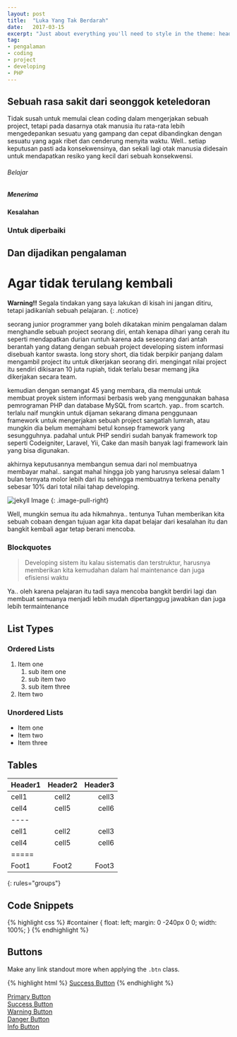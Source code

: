 ```yaml
---
layout: post
title:  "Luka Yang Tak Berdarah"
date:   2017-03-15
excerpt: "Just about everything you'll need to style in the theme: headings, paragraphs, blockquotes, tables, code blocks, and more."
tag:
- pengalaman
- coding
- project
- developing
- PHP
---
```


## Sebuah rasa sakit dari seonggok keteledoran

Tidak susah untuk memulai clean coding dalam mengerjakan sebuah project, tetapi pada dasarnya otak manusia itu rata-rata lebih mengedepankan sesuatu yang gampang dan cepat dibandingkan dengan sesuatu yang agak ribet dan cenderung menyita waktu. Well.. setiap keputusan pasti ada konsekwensinya, dan sekali lagi otak manusia didesain untuk mendapatkan resiko yang kecil dari sebuah konsekwensi.

###### Belajar

##### Menerima

#### Kesalahan

### Untuk diperbaiki

## Dan dijadikan pengalaman

# Agar tidak terulang kembali


**Warning!!** Segala tindakan yang saya lakukan di kisah ini jangan ditiru, tetapi jadikanlah sebuah pelajaran.
{: .notice}


seorang junior programmer yang boleh dikatakan minim pengalaman dalam menghandle sebuah project seorang diri, entah kenapa dihari yang cerah itu seperti mendapatkan durian runtuh karena ada seseorang dari antah berantah yang datang dengan sebuah project developing sistem informasi disebuah kantor swasta. long story short, dia tidak berpikir panjang dalam mengambil project itu untuk dikerjakan seorang diri. mengingat nilai project itu sendiri dikisaran 10 juta rupiah, tidak terlalu besar memang jika dikerjakan secara team.

kemudian dengan semangat 45 yang membara, dia memulai untuk membuat proyek sistem informasi berbasis web yang menggunakan bahasa pemrograman PHP dan database MySQL from scartch. yap.. from scartch. terlalu naif mungkin untuk dijaman sekarang dimana penggunaan framework untuk mengerjakan sebuah project sangatlah lumrah, atau mungkin dia belum memahami betul konsep framework yang sesungguhnya. padahal untuk PHP sendiri sudah banyak framework top seperti Codeigniter, Laravel, Yii, Cake dan masih banyak lagi framework lain yang bisa digunakan.

akhirnya keputusannya membangun semua dari nol membuatnya membayar mahal.. sangat mahal hingga job yang harusnya selesai dalam 1 bulan ternyata molor lebih dari itu sehingga membuatnya terkena penalty sebesar 10% dari total nilai tahap developing.

![jekyll Image](http://dab1nmslvvntp.cloudfront.net/wp-content/uploads/2015/02/1424055625jekyll.png)
{: .image-pull-right}

Well, mungkin semua itu ada hikmahnya.. tentunya Tuhan memberikan kita sebuah cobaan dengan tujuan agar kita dapat belajar dari kesalahan itu dan bangkit kembali agar tetap berani mencoba.
### Blockquotes

> Developing sistem itu kalau sistematis dan terstruktur, harusnya memberikan kita kemudahan dalam hal maintenance dan juga efisiensi waktu

Ya.. oleh karena pelajaran itu tadi saya mencoba bangkit berdiri lagi dan membuat semuanya menjadi lebih mudah dipertanggug jawabkan dan juga lebih termaintenance

## List Types

### Ordered Lists

1. Item one
   1. sub item one
   2. sub item two
   3. sub item three
2. Item two

### Unordered Lists

* Item one
* Item two
* Item three

## Tables

| Header1 | Header2 | Header3 |
|:--------|:-------:|--------:|
| cell1   | cell2   | cell3   |
| cell4   | cell5   | cell6   |
|----
| cell1   | cell2   | cell3   |
| cell4   | cell5   | cell6   |
|=====
| Foot1   | Foot2   | Foot3
{: rules="groups"}

## Code Snippets

{% highlight css %}
#container {
  float: left;
  margin: 0 -240px 0 0;
  width: 100%;
}
{% endhighlight %}

## Buttons

Make any link standout more when applying the `.btn` class.

{% highlight html %}
<a href="#" class="btn btn-success">Success Button</a>
{% endhighlight %}

<div markdown="0"><a href="#" class="btn">Primary Button</a></div>
<div markdown="0"><a href="#" class="btn btn-success">Success Button</a></div>
<div markdown="0"><a href="#" class="btn btn-warning">Warning Button</a></div>
<div markdown="0"><a href="#" class="btn btn-danger">Danger Button</a></div>
<div markdown="0"><a href="#" class="btn btn-info">Info Button</a></div>

